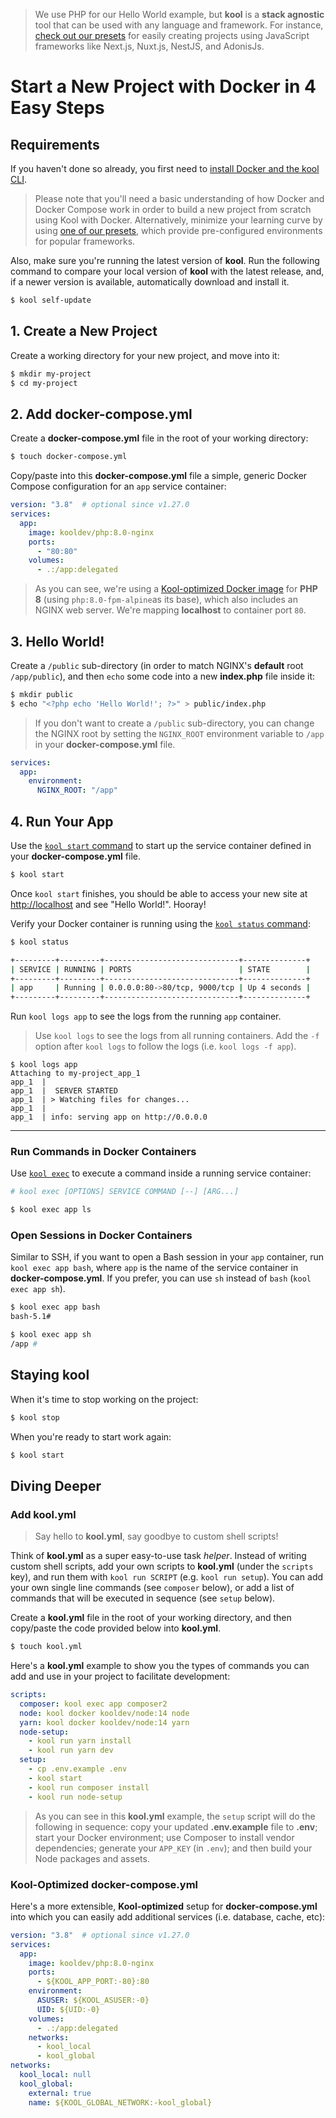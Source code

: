 > We use PHP for our Hello World example, but **kool** is a **stack agnostic** tool that can be used with any language and framework. For instance, [check out our presets](/docs/presets/introduction) for easily creating projects using JavaScript frameworks like Next.js, Nuxt.js, NestJS, and AdonisJs.

# Start a New Project with Docker in 4 Easy Steps

## Requirements

If you haven't done so already, you first need to [install Docker and the kool CLI](/docs/getting-started/installation).

> Please note that you'll need a basic understanding of how Docker and Docker Compose work in order to build a new project from scratch using Kool with Docker. Alternatively, minimize your learning curve by using [one of our presets](/docs/presets/introduction), which provide pre-configured environments for popular frameworks.

Also, make sure you're running the latest version of **kool**. Run the following command to compare your local version of **kool** with the latest release, and, if a newer version is available, automatically download and install it.

```bash
$ kool self-update
```

## 1. Create a New Project

Create a working directory for your new project, and move into it:

```bash
$ mkdir my-project
$ cd my-project
```

## 2. Add docker-compose.yml

Create a **docker-compose.yml** file in the root of your working directory:

```bash
$ touch docker-compose.yml
```

Copy/paste into this **docker-compose.yml** file a simple, generic Docker Compose configuration for an `app` service container:

```yaml
version: "3.8"  # optional since v1.27.0
services:
  app:
    image: kooldev/php:8.0-nginx
    ports:
      - "80:80"
    volumes:
      - .:/app:delegated
```

> As you can see, we're using a [Kool-optimized Docker image](https://github.com/kool-dev/docker-php) for **PHP 8** (using `php:8.0-fpm-alpine`as its base), which also includes an NGINX web server. We're mapping **localhost** to container port `80`.

## 3. Hello World!

Create a `/public` sub-directory (in order to match NGINX's **default** root `/app/public`), and then `echo` some code into a new **index.php** file inside it:

```bash
$ mkdir public
$ echo "<?php echo 'Hello World!'; ?>" > public/index.php
```

> If you don't want to create a `/public` sub-directory, you can change the NGINX root by setting the `NGINX_ROOT` environment variable to `/app` in your **docker-compose.yml** file.

```yaml
services:
  app:
    environment:
      NGINX_ROOT: "/app"
```

## 4. Run Your App

Use the [`kool start` command](/docs/commands/kool-start) to start up the service container defined in your **docker-compose.yml** file.

```bash
$ kool start
```

Once `kool start` finishes, you should be able to access your new site at [http://localhost](http://localhost) and see "Hello World!". Hooray!

Verify your Docker container is running using the [`kool status` command](docs/commands/kool-status):

```bash
$ kool status

+---------+---------+------------------------------+--------------+
| SERVICE | RUNNING | PORTS                        | STATE        |
+---------+---------+------------------------------+--------------+
| app     | Running | 0.0.0.0:80->80/tcp, 9000/tcp | Up 4 seconds |
+---------+---------+------------------------------+--------------+
```

Run `kool logs app` to see the logs from the running `app` container.

> Use `kool logs` to see the logs from all running containers. Add the `-f` option after `kool logs` to follow the logs (i.e. `kool logs -f app`).

```
$ kool logs app
Attaching to my-project_app_1
app_1  |
app_1  |  SERVER STARTED
app_1  | > Watching files for changes...
app_1  |
app_1  | info: serving app on http://0.0.0.0
```

---

### Run Commands in Docker Containers

Use [`kool exec`](/docs/commands/kool-exec) to execute a command inside a running service container:

```bash
# kool exec [OPTIONS] SERVICE COMMAND [--] [ARG...]

$ kool exec app ls
```

### Open Sessions in Docker Containers

Similar to SSH, if you want to open a Bash session in your `app` container, run `kool exec app bash`, where `app` is the name of the service container in **docker-compose.yml**. If you prefer, you can use `sh` instead of `bash` (`kool exec app sh`).

```bash
$ kool exec app bash
bash-5.1#

$ kool exec app sh
/app #
```

## Staying kool

When it's time to stop working on the project:

```bash
$ kool stop
```

When you're ready to start work again:

```bash
$ kool start
```

## Diving Deeper

### Add kool.yml

> Say hello to **kool.yml**, say goodbye to custom shell scripts!

Think of **kool.yml** as a super easy-to-use task _helper_. Instead of writing custom shell scripts, add your own scripts to **kool.yml** (under the `scripts` key), and run them with `kool run SCRIPT` (e.g. `kool run setup`). You can add your own single line commands (see `composer` below), or add a list of commands that will be executed in sequence (see `setup` below).

Create a **kool.yml** file in the root of your working directory, and then copy/paste the code provided below into **kool.yml**.

```bash
$ touch kool.yml
```

Here's a **kool.yml** example to show you the types of commands you can add and use in your project to facilitate development:

```yaml
scripts:
  composer: kool exec app composer2
  node: kool docker kooldev/node:14 node
  yarn: kool docker kooldev/node:14 yarn
  node-setup:
    - kool run yarn install
    - kool run yarn dev
  setup:
    - cp .env.example .env
    - kool start
    - kool run composer install
    - kool run node-setup
```

> As you can see in this **kool.yml** example, the `setup` script will do the following in sequence: copy your updated **.env.example** file to **.env**; start your Docker environment; use Composer to install vendor dependencies; generate your `APP_KEY` (in `.env`); and then build your Node packages and assets.

### Kool-Optimized docker-compose.yml

Here's a more extensible, **Kool-optimized** setup for **docker-compose.yml** into which you can easily add additional services (i.e. database, cache, etc):

```yaml
version: "3.8"  # optional since v1.27.0
services:
  app:
    image: kooldev/php:8.0-nginx
    ports:
      - ${KOOL_APP_PORT:-80}:80
    environment:
      ASUSER: ${KOOL_ASUSER:-0}
      UID: ${UID:-0}
    volumes:
      - .:/app:delegated
    networks:
      - kool_local
      - kool_global
networks:
  kool_local: null
  kool_global:
    external: true
    name: ${KOOL_GLOBAL_NETWORK:-kool_global}
```
